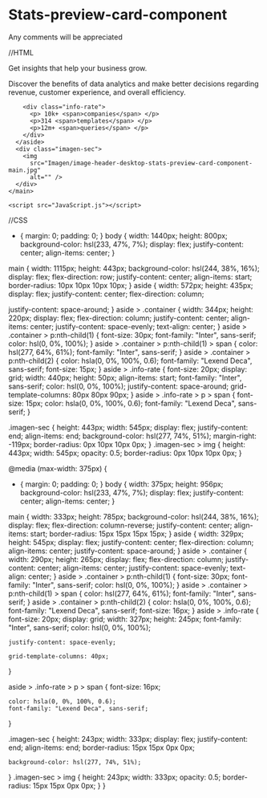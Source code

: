 # Stats-preview-card-component
Any comments will be appreciated

//HTML
<!DOCTYPE html>
<html lang="en">
  <head>
    <meta charset="UTF-8" />
    <meta http-equiv="X-UA-Compatible" content="IE=edge" />
    <meta name="viewport" content="width=device-width, initial-scale=1.0" />
    <title>Stats preview card component</title>
    <link rel="stylesheet" href="CSS.css" />
    <link rel="preconnect" href="https://fonts.googleapis.com" />
    <link rel="preconnect" href="https://fonts.gstatic.com" crossorigin />
    <link
      href="https://fonts.googleapis.com/css2?family=Inter:wght@900&display=swap"
      rel="stylesheet" />
    <link rel="preconnect" href="https://fonts.googleapis.com" />
    <link rel="preconnect" href="https://fonts.gstatic.com" crossorigin />
    <link
      href="https://fonts.googleapis.com/css2?family=Lexend+Deca&display=swap"
      rel="stylesheet" />
  </head>
  <body>
    <main>
      <aside>
        <div class="container">
          <p>Get <span>insights</span> that help your business grow. </p>
          <p>
            Discover the benefits of data analytics and make better decisions
            regarding revenue, customer experience, and overall efficiency.
          </p>
        </div>

        <div class="info-rate">
          <p> 10k+ <span>companies</span> </p>
          <p>314 <span>templates</span> </p>
          <p>12m+ <span>queries</span> </p>
        </div>
      </aside>
      <div class="imagen-sec">
        <img
          src="Imagen/image-header-desktop-stats-preview-card-component-main.jpg"
          alt="" />
      </div>
    </main>

    <script src="JavaScript.js"></script>
  </body>
</html>


//CSS


* {
  margin: 0;
  padding: 0;
}
body {
  width: 1440px;
  height: 800px;
  background-color: hsl(233, 47%, 7%);
  display: flex;
  justify-content: center;
  align-items: center;
}

main {
  width: 1115px;
  height: 443px;
  background-color: hsl(244, 38%, 16%);
  display: flex;
  flex-direction: row;
  justify-content: center;
  align-items: start;
  border-radius: 10px 10px 10px 10px;
}
aside {
  width: 572px;
  height: 435px;
  display: flex;
  justify-content: center;
  flex-direction: column;

  justify-content: space-around;
}
aside > .container {
  width: 344px;
  height: 220px;
  display: flex;
  flex-direction: column;
  justify-content: center;
  align-items: center;
  justify-content: space-evenly;
  text-align: center;
}
aside > .container > p:nth-child(1) {
  font-size: 30px;
  font-family: "Inter", sans-serif;
  color: hsl(0, 0%, 100%);
}
aside > .container > p:nth-child(1) > span {
  color: hsl(277, 64%, 61%);
  font-family: "Inter", sans-serif;
}
aside > .container > p:nth-child(2) {
  color: hsla(0, 0%, 100%, 0.6);
  font-family: "Lexend Deca", sans-serif;
  font-size: 15px;
}
aside > .info-rate {
  font-size: 20px;
  display: grid;
  width: 440px;
  height: 50px;
  align-items: start;
  font-family: "Inter", sans-serif;
  color: hsl(0, 0%, 100%);
  justify-content: space-around;
  grid-template-columns: 80px 80px 90px;
}
aside > .info-rate > p > span {
  font-size: 15px;
  color: hsla(0, 0%, 100%, 0.6);
  font-family: "Lexend Deca", sans-serif;
}

.imagen-sec {
  height: 443px;
  width: 545px;
  display: flex;
  justify-content: end;
  align-items: end;
  background-color: hsl(277, 74%, 51%);
  margin-right: -119px;
  border-radius: 0px 10px 10px 0px;
}
.imagen-sec > img {
  height: 443px;
  width: 545px;
  opacity: 0.5;
  border-radius: 0px 10px 10px 0px;
}

@media (max-width: 375px) {
  * {
    margin: 0;
    padding: 0;
  }
  body {
    width: 375px;
    height: 956px;
    background-color: hsl(233, 47%, 7%);
    display: flex;
    justify-content: center;
    align-items: center;
  }

  main {
    width: 333px;
    height: 785px;
    background-color: hsl(244, 38%, 16%);
    display: flex;
    flex-direction: column-reverse;
    justify-content: center;
    align-items: start;
    border-radius: 15px 15px 15px 15px;
  }
  aside {
    width: 329px;
    height: 545px;
    display: flex;
    justify-content: center;
    flex-direction: column;
    align-items: center;
    justify-content: space-around;
  }
  aside > .container {
    width: 290px;
    height: 265px;
    display: flex;
    flex-direction: column;
    justify-content: center;
    align-items: center;
    justify-content: space-evenly;
    text-align: center;
  }
  aside > .container > p:nth-child(1) {
    font-size: 30px;
    font-family: "Inter", sans-serif;
    color: hsl(0, 0%, 100%);
  }
  aside > .container > p:nth-child(1) > span {
    color: hsl(277, 64%, 61%);
    font-family: "Inter", sans-serif;
  }
  aside > .container > p:nth-child(2) {
    color: hsla(0, 0%, 100%, 0.6);
    font-family: "Lexend Deca", sans-serif;
    font-size: 16px;
  }
  aside > .info-rate {
    font-size: 20px;
    display: grid;
    width: 327px;
    height: 245px;
    font-family: "Inter", sans-serif;
    color: hsl(0, 0%, 100%);

    justify-content: space-evenly;

    grid-template-columns: 40px;
  }

  aside > .info-rate > p > span {
    font-size: 16px;

    color: hsla(0, 0%, 100%, 0.6);
    font-family: "Lexend Deca", sans-serif;
  }

  .imagen-sec {
    height: 243px;
    width: 333px;
    display: flex;
    justify-content: end;
    align-items: end;
    border-radius: 15px 15px 0px 0px;

    background-color: hsl(277, 74%, 51%);
  }
  .imagen-sec > img {
    height: 243px;
    width: 333px;
    opacity: 0.5;
    border-radius: 15px 15px 0px 0px;
  }
}

